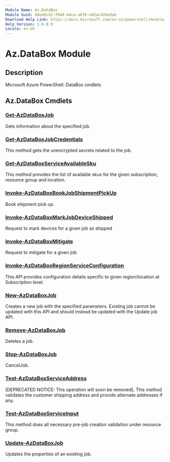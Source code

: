 ```yaml
---
Module Name: Az.DataBox
Module Guid: ddeddc52-f04d-44ca-a8f6-e92ac426eda6
Download Help Link: https://docs.microsoft.com/en-us/powershell/module/az.databox
Help Version: 1.0.0.0
Locale: en-US
---
```


# Az.DataBox Module
## Description
Microsoft Azure PowerShell: DataBox cmdlets

## Az.DataBox Cmdlets
### [Get-AzDataBoxJob](Get-AzDataBoxJob.md)
Gets information about the specified job.

### [Get-AzDataBoxJobCredentials](Get-AzDataBoxJobCredentials.md)
This method gets the unencrypted secrets related to the job.

### [Get-AzDataBoxServiceAvailableSku](Get-AzDataBoxServiceAvailableSku.md)
This method provides the list of available skus for the given subscription, resource group and location.

### [Invoke-AzDataBoxBookJobShipmentPickUp](Invoke-AzDataBoxBookJobShipmentPickUp.md)
Book shipment pick up.

### [Invoke-AzDataBoxMarkJobDeviceShipped](Invoke-AzDataBoxMarkJobDeviceShipped.md)
Request to mark devices for a given job as shipped

### [Invoke-AzDataBoxMitigate](Invoke-AzDataBoxMitigate.md)
Request to mitigate for a given job

### [Invoke-AzDataBoxRegionServiceConfiguration](Invoke-AzDataBoxRegionServiceConfiguration.md)
This API provides configuration details specific to given region/location at Subscription level.

### [New-AzDataBoxJob](New-AzDataBoxJob.md)
Creates a new job with the specified parameters.
Existing job cannot be updated with this API and should instead be updated with the Update job API.

### [Remove-AzDataBoxJob](Remove-AzDataBoxJob.md)
Deletes a job.

### [Stop-AzDataBoxJob](Stop-AzDataBoxJob.md)
CancelJob.

### [Test-AzDataBoxServiceAddress](Test-AzDataBoxServiceAddress.md)
[DEPRECATED NOTICE: This operation will soon be removed].
This method validates the customer shipping address and provide alternate addresses if any.

### [Test-AzDataBoxServiceInput](Test-AzDataBoxServiceInput.md)
This method does all necessary pre-job creation validation under resource group.

### [Update-AzDataBoxJob](Update-AzDataBoxJob.md)
Updates the properties of an existing job.

